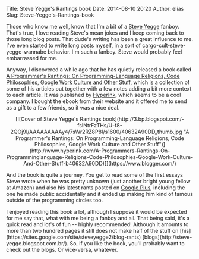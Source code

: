 Title: Steve Yegge's Rantings book
Date: 2014-08-10 20:20
Author: elias
Slug: Steve-Yegge's-Rantings-book


Those who know me well, know that I'm a bit of a [Steve
Yegge](http://steve-yegge.blogspot.com/) fanboy. That's true, I love reading
Steve's mean jokes and I keep coming back to those long blog posts. That dude's
writing has been a great influence to me. I've even started to write long posts
myself, in a sort of cargo-cult-steve-yegge-wannabe behavior. I'm such a
fanboy. Steve would probably feel embarrassed for me.

Anyway, I discovered a while ago that he has quietly released a book called [A
Programmer's Rantings: On Programming-Language Religions, Code Philosophies,
Google Work Culture and Other
Stuff](http://www.hyperink.com/A-Programmers-Rantings-On-Programminglanguage-Religions-Code-Philosophies-Google-Work-Culture-And-Other-Stuff-b40632A90DD),
which is a collection of some of his articles put together with a few notes
adding a bit more context to each article. It was published by
[HyperInk](http://hyperink.com/), which seems to be a cool company. I bought
the ebook from their website and it offered me to send as a gift to a few
friends, so it was a nice deal.

<center>
  [![Cover of Steve Yegge's Rantings book](http://3.bp.blogspot.com/-fsINtrFzTHs/U-f8-2QOj9I/AAAAAAAAAy4/7sWr2RZ8P8I/s1600/40632A90DD_thumb.jpg "A Programmer's Rantings: On Programming-Language Religions, Code Philosophies, Google Work Culture and Other Stuff")](http://www.hyperink.com/A-Programmers-Rantings-On-Programminglanguage-Religions-Code-Philosophies-Google-Work-Culture-And-Other-Stuff-b40632A90DD)[](https://www.blogger.com/)
</center>


And the book is quite a journey. You get to read some of the first essays Steve
wrote when he was pretty unknown (just another bright young fellow at Amazon)
and also his latest rants posted on [Google
Plus](https://plus.google.com/110981030061712822816/posts), including the one
he made public accidentally and it ended up making him kind of famous outside
of the programming circles too.

<p> I enjoyed reading this book a lot, although I suppose it would be expected
for me say that, what with me being a fanboy and all. That being said, it's a
quick read and lot's of fun -- highly recommended! Although it amounts to more
than two hundred pages it still does not make half of the stuff on
[his](https://sites.google.com/site/steveyegge2/blog-rants)
[blogs](http://steve-yegge.blogspot.com.br/).  So, if you like the book, you'll
probably want to check out the blogs.  Or vice-versa, whatever.
